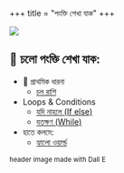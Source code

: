 +++
title = "পংক্তি শেখা যাক"
+++

![](/with_laptop.jpg)

## 📖 চলো পংক্তি শেখা যাক:


* 📗 প্রাথমিক ধারনা
    * [চল রাশি](/bn/docs/variables)
* Loops & Conditions
    * [যদি নাহলে (If else)](/bn/docs/if-else)
    * [যতক্ষণ (While)](#)
* হাতে কলমে:
    * [হ্যালো ওয়ার্ল্ড](/bn/docs/tutorials/hello)


<small class="x">header image made with Dall E</small>
